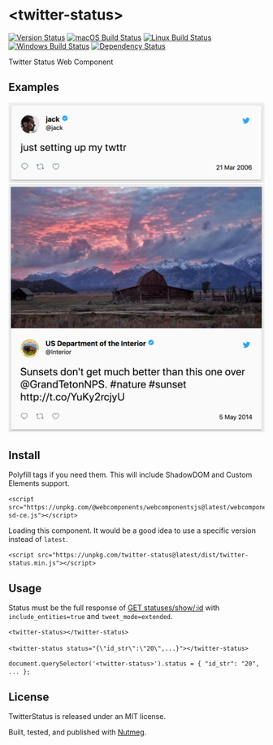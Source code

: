 &lt;twitter-status&gt;
====

[![Version Status](https://img.shields.io/npm/v/@nutmeg/cli.svg?style=flat&label=version&colorB=4bc524)](https://npmjs.com/package/@nutmeg/cli)
[![macOS Build Status](https://img.shields.io/circleci/project/github/abraham/twitter-status.svg?style=flat&label=macos)](https://circleci.com/gh/abraham/twitter-status)
[![Linux Build Status](https://img.shields.io/travis/abraham/twitter-status.svg?style=flat&label=linux)](https://travis-ci.org/abraham/twitter-status)
[![Windows Build Status](https://img.shields.io/appveyor/ci/abraham/twitter-status.svg?style=flat&label=windows)](https://ci.appveyor.com/project/abraham/twitter-status)
[![Dependency Status](https://david-dm.org/abraham/twitter-status.svg?style=flat)](https://david-dm.org/abraham/twitter-status)

Twitter Status Web Component

Examples
----

![Example](/images/simple.png)
![Example with image](/images/image.png)

Install
----

Polyfill tags if you need them. This will include ShadowDOM and Custom Elements support.

```
<script src="https://unpkg.com/@webcomponents/webcomponentsjs@latest/webcomponents-sd-ce.js"></script>
```

Loading this component. It would be a good idea to use a specific version instead of `latest`.

```
<script src="https://unpkg.com/twitter-status@latest/dist/twitter-status.min.js"></script>
```

Usage
----

Status must be the full response of [GET statuses/show/:id](https://developer.twitter.com/en/docs/tweets/post-and-engage/api-reference/get-statuses-show-id) with `include_entities=true` and `tweet_mode=extended`.

```
<twitter-status></twitter-status>

<twitter-status status="{\"id_str\":\"20\",...}"></twitter-status>
```

```
document.querySelector('<twitter-status>').status = { "id_str": "20", ... };

```

License
----

TwitterStatus is released under an MIT license.

Built, tested, and published with [Nutmeg](https://nutmeg.tools).
